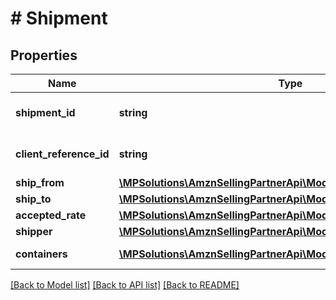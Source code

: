 # # Shipment

## Properties

Name | Type | Description | Notes
------------ | ------------- | ------------- | -------------
**shipment_id** | **string** | The unique shipment identifier. |
**client_reference_id** | **string** | Client reference id. |
**ship_from** | [**\MPSolutions\AmznSellingPartnerApi\Models\Shipping\Address**](Address.md) |  |
**ship_to** | [**\MPSolutions\AmznSellingPartnerApi\Models\Shipping\Address**](Address.md) |  |
**accepted_rate** | [**\MPSolutions\AmznSellingPartnerApi\Models\Shipping\AcceptedRate**](AcceptedRate.md) |  | [optional]
**shipper** | [**\MPSolutions\AmznSellingPartnerApi\Models\Shipping\Party**](Party.md) |  | [optional]
**containers** | [**\MPSolutions\AmznSellingPartnerApi\Models\Shipping\Container[]**](Container.md) | A list of container. |

[[Back to Model list]](../../README.md#models) [[Back to API list]](../../README.md#endpoints) [[Back to README]](../../README.md)
